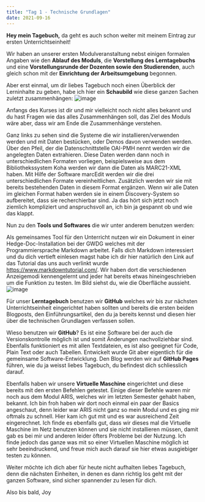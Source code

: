 ```yaml
---
title: "Tag 1 - Technische Grundlagen"
date: 2021-09-16
---
```


**Hey mein Tagebuch,** da geht es auch schon weiter mit meinem Eintrag zur ersten Unterrichtseinheit!

Wir haben an unserer ersten Modulveranstaltung nebst einigen formalen Angaben wie den **Ablauf des Moduls**, die **Vorstellung des Lerntagebuchs** und eine **Vorstellungsrunde der Dozenten sowie den Studierenden**, auch gleich schon mit der **Einrichtung der Arbeitsumgebung** begonnen.

Aber erst einmal, um dir liebes Tagebuch noch einen Überblick der Lerninhalte zu geben, habe ich hier ein **Schaubild** wie diese ganzen Sachen zuletzt zusammenhängen:
![image](https://user-images.githubusercontent.com/90834675/151667977-8c034330-ea21-453b-9949-e0bca2590401.png)


Anfangs des Kurses ist dir und mir vielleicht noch nicht alles bekannt und du hast Fragen wie das alles Zusammenhängen soll, das Ziel des Moduls wäre aber, dass wir am Ende die Zusammenhänge verstehen. 

Ganz links zu sehen sind die Systeme die wir installieren/verwenden werden und mit Daten bestücken, oder Demos davon verwenden werden. Über den Pfeil, der die Datenschnittstelle OAI-PMH nennt werden wir die angelegten Daten extrahieren. Diese Daten werden dann noch in unterschiedlichen Formaten vorliegen, beispielsweise aus dem Bibliothekssystem Koha werden wir dann die Daten als MARC21-XML haben. Mit Hilfe der Software marcEdit werden wir die drei unterschiedlichen Formate vereinheitlichen. Zusätzlich werden wir sie mit bereits bestehenden Daten in diesem Format ergänzen. Wenn wir alle Daten im gleichen Format haben werden sie in einem Discovery-System so aufbereitet, dass sie recherchierbar sind. 
Ja das hört sich jetzt noch ziemlich kompliziert und anspruchsvoll an, ich bin ja gespannt ob und wie das klappt.

Nun zu den **Tools und Softwares** die wir unter anderem benutzen werden:

Als gemeinsames Tool für den Unterricht nutzen wir ein Dokument in einer Hedge-Doc-Installation bei der GWDG welches mit der Programmiersprache Markdown arbeitet. 
Falls dich Markdown interessiert und du dich vertieft einlesen magst habe ich dir hier natürlich den Link auf das Tutorial das uns auch verlinkt wurde https://www.markdowntutorial.com/. 
Wir haben dort die verschiedenen Anzeigemodi kennengelernt und jeder hat bereits etwas hineingeschrieben um die Funktion zu testen. Im Bild siehst du, wie die Oberfläche aussieht.
![image](https://user-images.githubusercontent.com/90834675/151668170-44290f97-01bc-4a8d-b446-bbe5ff7f3dcc.png)


Für unser **Lerntagebuch** benutzen wir **GitHub** welches wir bis zur nächsten Unterrichtseinheit eingerichtet haben sollten und bereits die ersten beiden Blogposts, 
den Einführungsartikel, den du ja bereits kennst und diesen hier über die technischen Grundlagen verfassen sollen. 

Wieso benutzen wir **GitHub**? Es ist eine Software bei der auch die Versionskontrolle möglich ist und somit Änderungen nachvollziehbar sind. Ebenfalls funktioniert es mit allen Textdateien, es ist also geeignet für Code, Plain Text oder auch Tabellen. Entwickelt wurde Git aber eigentlich für die gemeinsame Software-Entwicklung. Den Blog werden wir auf **GitHub Pages** führen, wie du ja weisst liebes Tagebuch, du befindest dich schliesslich darauf.

Ebenfalls haben wir unsere **Virtuelle Maschine** eingerichtet und diese bereits mit den ersten Befehlen getestet. Einige dieser Befehle waren mir noch aus dem Modul ARIS, welches wir im letzten Semester gehabt haben, bekannt. Ich bin froh haben wir dort noch einmal ein paar der Basics angeschaut, denn leider war ARIS nicht ganz so mein Modul und es ging mir oftmals zu schnell. Hier kam ich gut mit und es war ausreichend Zeit eingerechnet. Ich finde es ebenfalls gut, dass wir dieses mal die Virtuelle Maschine im Netz benutzen können und sie nicht installieren müssen, damit gab es bei mir und anderen leider öfters Probleme bei der Nutzung. Ich finde jedoch das ganze was mit so einer Virtuellen Maschine möglich ist sehr beeindruckend, und freue mich auch darauf sie hier etwas ausgiebiger testen zu können.


Weiter möchte ich dich aber für heute nicht aufhalten liebes Tagebuch, denn die nächsten Einheiten, in denen es dann richtig los geht mit der ganzen Software, sind sicher spannender zu lesen für dich. 

Also bis bald,
Joy
